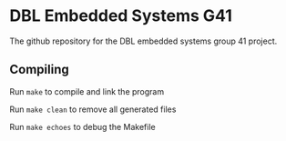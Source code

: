 # DBL Embedded Systems G41
The github repository for the DBL embedded systems group 41 project.

## Compiling
Run `make` to compile and link the program

Run `make clean` to remove all generated files

Run `make echoes` to debug the Makefile
